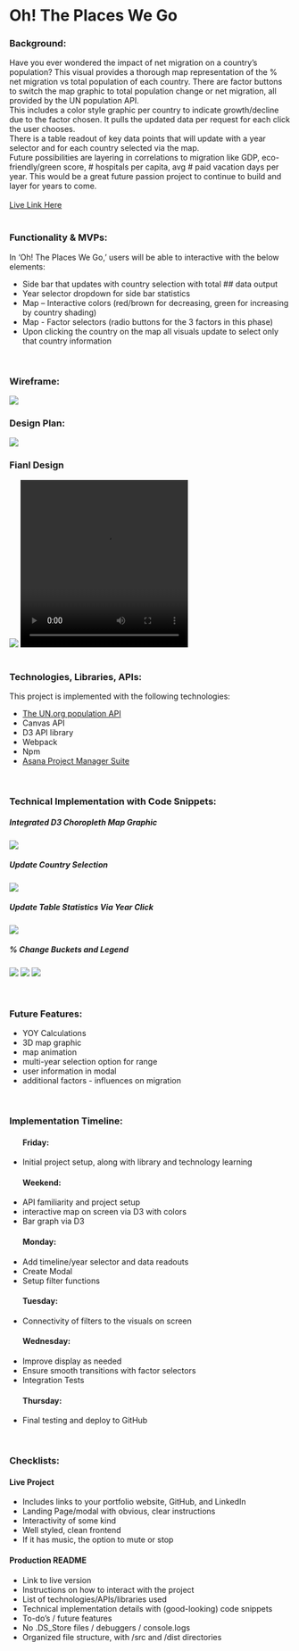 <h1>Oh! The Places We Go</h1>

<section>
<h3>Background:</h3>
<div>
Have you ever wondered the impact of net migration on a country’s population? This visual provides a thorough map representation of the % net migration vs total population of each country. There are factor buttons to switch the map graphic to total population change or net migration, all provided by the UN population API. 
</div>
<div>
This includes a color style graphic per country to indicate growth/decline due to the factor chosen. It pulls the updated data per request for each click the user chooses. 
</div>
<div>
There is a table readout of key data points that will update with a year selector and for each country selected via the map.
</div>
<div>
Future possibilities are layering in correlations to migration like GDP, eco-friendly/green score, # hospitals per capita, avg # paid vacation days per year. This would be a great future passion project to continue to build and layer for years to come. 
</div>
</section>
</br>
<section>
<a href="https://shawnaehartley.github.io/Oh-The-Places-We-Go/">Live Link Here</a>
</section>

</br>

<section>
<h3>Functionality & MVPs:</h3>
<div>
In ‘Oh! The Places We Go,’ users will be able to interactive with the below elements:
	<ul>
		<li>Side bar that updates with country selection with total ## data output</li>
		<li>Year selector dropdown for side bar statistics</li>
		<li>Map – Interactive colors (red/brown for decreasing, green for increasing by country shading)</li>
		<li>Map - Factor selectors (radio buttons for the 3 factors in this phase)</li>
		<li>Upon clicking the country on the map all visuals update to select only that country information</li>
	</ul>
</div>
</section>

</br>

<section>
<h3>Wireframe:</h3>
    <img src="./assets/images/wireframe.png">
</section>

<section>
<h3>Design Plan: </h3>
<img src="./assets/images/design.png">
</section>


<section>
<h3>Fianl Design</h3>
<img src="./assets/images/finaldesign.png">
<video width="300" height="300"> 
	<source src="./assets/images/interactivewebpageuse.mov">>
</video> 
</section>

</br>

<section>
<h3>Technologies, Libraries, APIs:</h3>
<div>This project is implemented with the following technologies:
	<ul>
		<li><a href="https://population.un.org/dataportal/about/dataapi#data-sources">The UN.org population API</a></li>
		<li>Canvas API</li>
		<li>D3 API library</li>
		<li>Webpack</li>
		<li>Npm</li>
		<li><a href="https://app.asana.com/0/1203716781295644/board">Asana Project Manager Suite</a></li>
	</ul>
</div>
</section>

</br>

<section>
<h3>Technical Implementation with Code Snippets:</h3>
<div>
<h5>Integrated D3 Choropleth Map Graphic</h5>
<img src="./assets/images/runpopulationchangefunction.png">
<p></p>
<h5>Update Country Selection</h5>
<img src="./assets/images/updatelocationfunction.png">
<p></p>
<h5>Update Table Statistics Via Year Click</h5>
<img src="./assets/images/yearselectorfunction.png">
<p></p>
<h5>% Change Buckets and Legend</h5>
<img src="./assets/images/legendbuckets.png">
<img src="./assets/images/legendhtml.png">
<img src="./assets/images/legendcss.png">
<p></p>
</div>
</section>

</br>

<section>
<h3>Future Features:</h3>
<div>
<ul>
<li>YOY Calculations</li>
<li>3D map graphic</li>
<li>map animation</li>
<li>multi-year selection option for range</li>
<li>user information in modal</li>
<li>additional factors - influences on migration</li>
</ul>
</div>
</section>

</br>

<section>
<h3>Implementation Timeline:</h3>
<ul>
	<h4>Friday:</h4>
		<li>Initial project setup, along with library and technology learning</li>
	<h4>Weekend: </h4>
		<li>API familiarity and project setup</li>
		<li>interactive map on screen via D3 with colors</li>
		<li>Bar graph via D3</li>
	<h4>Monday: </h4>
		<li>Add timeline/year selector and data readouts</li>
		<li>Create Modal</li>
		<li>Setup filter functions</li>
	<h4>Tuesday: </h4>
		<li>Connectivity of filters to the visuals on screen</li>
	<h4>Wednesday: </h4>
		<li>Improve display as needed</li>
		<li>Ensure smooth transitions with factor selectors</li>
		<li>Integration Tests</li>
	<h4>Thursday: </h4>
		<li>Final testing and deploy to GitHub</li>
</ul>
</section>

</br>

<section>
<h3>Checklists:</h3>
<h4>Live Project</h4>
	<ul>
		<li>Includes links to your portfolio website, GitHub, and LinkedIn</li>
		<li>Landing Page/modal with obvious, clear instructions</li>
		<li>Interactivity of some kind</li>
		<li>Well styled, clean frontend</li>
		<li>If it has music, the option to mute or stop</li>
	</ul>
<h4>Production README</h4>
	<ul>
		<li>Link to live version</li>
		<li>Instructions on how to interact with the project</li>
		<li>List of technologies/APIs/libraries used</li>
		<li>Technical implementation details with (good-looking) code snippets</li>
		<li>To-do’s / future features</li>
		<li>No .DS_Store files / debuggers / console.logs</li>
		<li>Organized file structure, with /src and /dist directories</li>
	</ul>
</section>